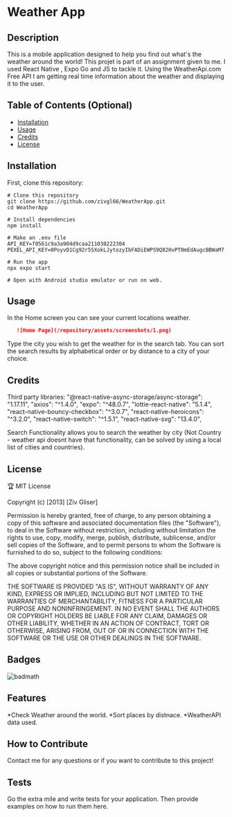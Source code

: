 
# Weather App

## Description

This is a mobile application designed to help you find out what's the weather around the world! 
This projet is part of an assignment given to me. I used React Native , Expo Go and JS to tackle it.
Using the WeatherApi.com Free API I am getting real time information about the weather and displaying it to the user.

## Table of Contents (Optional)

- [Installation](#installation)
- [Usage](#usage)
- [Credits](#credits)
- [License](#license)
  

## Installation

First, clone this repository:

```
# Clone this repository
git clone https://github.com/zivgl66/WeatherApp.git
cd WeatherApp

# Install dependencies
npm install

# Make an .env file
API_KEY=f0561c9a3a904d9caa211030222304
PEXEL_API_KEY=0PoyvD1Cg92r55XokLJytozyIbFADiEWPS9Q82HvPT0mEdAugcBBWaM7

# Run the app
npx expo start

# Open with Android studio emulator or run on web.

```

## Usage

In the Home screen you can see your current locations weather. 
 ```md
    ![Home Page](/repository/assets/screenshots/1.png)
 ```


Type the city you wish to get the weather for in the search tab.
You can sort the search results by alphabetical order or by distance to a city of your choice.


## Credits

Third party libraries:
"@react-native-async-storage/async-storage": "1.17.11",
"axios": "^1.4.0",
"expo": "^48.0.7",
"lottie-react-native": "5.1.4",
"react-native-bouncy-checkbox": "^3.0.7",
"react-native-heroicons": "^3.2.0",
"react-native-switch": "^1.5.1",
"react-native-svg": "13.4.0",







Search Functionality allows you to search the weather by city (Not Country - weather api doesnt have that functionality, can be solved by using a local list of cities and countries).

## License

🏆 MIT License

Copyright (c) [2013] [Ziv Gliser]

Permission is hereby granted, free of charge, to any person obtaining a copy
of this software and associated documentation files (the "Software"), to deal
in the Software without restriction, including without limitation the rights
to use, copy, modify, merge, publish, distribute, sublicense, and/or sell
copies of the Software, and to permit persons to whom the Software is
furnished to do so, subject to the following conditions:

The above copyright notice and this permission notice shall be included in all
copies or substantial portions of the Software.

THE SOFTWARE IS PROVIDED "AS IS", WITHOUT WARRANTY OF ANY KIND, EXPRESS OR
IMPLIED, INCLUDING BUT NOT LIMITED TO THE WARRANTIES OF MERCHANTABILITY,
FITNESS FOR A PARTICULAR PURPOSE AND NONINFRINGEMENT. IN NO EVENT SHALL THE
AUTHORS OR COPYRIGHT HOLDERS BE LIABLE FOR ANY CLAIM, DAMAGES OR OTHER
LIABILITY, WHETHER IN AN ACTION OF CONTRACT, TORT OR OTHERWISE, ARISING FROM,
OUT OF OR IN CONNECTION WITH THE SOFTWARE OR THE USE OR OTHER DEALINGS IN THE
SOFTWARE.

## Badges

![badmath](https://img.shields.io/github/languages/top/lernantino/badmath)


## Features

*Check Weather around the world.
*Sort places by distnace.
*WeatherAPI data used.

## How to Contribute

Contact me for any questions or if you want to contribute to this project!

## Tests

Go the extra mile and write tests for your application. Then provide examples on how to run them here.

